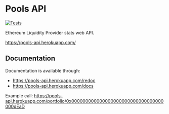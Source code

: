 # Pools API

[![Tests](https://github.com/AndreMiras/pools-api/workflows/Tests/badge.svg?branch=develop)](https://github.com/AndreMiras/pools-api/actions?query=workflow%3ATests)

Ethereum Liquidity Provider stats web API.

<https://pools-api.herokuapp.com/>

## Documentation
Documentation is available through:
- <https://pools-api.herokuapp.com/redoc>
- <https://pools-api.herokuapp.com/docs>

Example call:
<https://pools-api.herokuapp.com/portfolio/0x000000000000000000000000000000000000dEaD>
